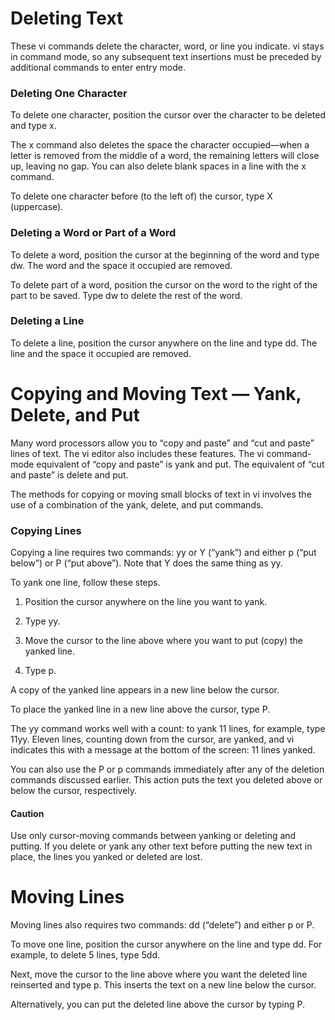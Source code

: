 # Deleting Text
These vi commands delete the character, word, or line you indicate.
vi stays in command mode, so any subsequent text insertions must be preceded by additional commands to enter entry mode.

### Deleting One Character
To delete one character, position the cursor over the character to be deleted and type x.

The x command also deletes the space the character occupied—when a letter is removed from the middle of a word, the remaining letters will close up, leaving no gap. You can also delete blank spaces in a line with the x command.

To delete one character before (to the left of) the cursor, type X (uppercase).

### Deleting a Word or Part of a Word
To delete a word, position the cursor at the beginning of the word and type dw. The word and the space it occupied are removed.

To delete part of a word, position the cursor on the word to the right of the part to be saved. Type dw to delete the rest of the word.

### Deleting a Line
To delete a line, position the cursor anywhere on the line and type dd. The line and the space it occupied are removed.

# Copying and Moving Text — Yank, Delete, and Put
Many word processors allow you to “copy and paste” and “cut and paste” lines of text. The vi editor also includes these features. The vi command-mode equivalent of “copy and paste” is yank and put. The equivalent of “cut and paste” is delete and put.

The methods for copying or moving small blocks of text in vi involves the use of a combination of the yank, delete, and put commands.

### Copying Lines
Copying a line requires two commands: yy or Y (“yank”) and either p (“put below”) or P (“put above”). Note that Y does the same thing as yy.

To yank one line, follow these steps.

  1. Position the cursor anywhere on the line you want to yank.

  2. Type yy.

  3. Move the cursor to the line above where you want to put (copy) the yanked line.

  4. Type p.

  A copy of the yanked line appears in a new line below the cursor.

  To place the yanked line in a new line above the cursor, type P.

The yy command works well with a count: to yank 11 lines, for example, type 11yy. Eleven lines, counting down from the cursor, are yanked, and vi indicates this with a message at the bottom of the screen: 11 lines yanked.

You can also use the P or p commands immediately after any of the deletion commands discussed earlier. This action puts the text you deleted above or below the cursor, respectively.

#### Caution
Use only cursor-moving commands between yanking or deleting and putting. If you delete or yank any other text before putting the new text in place, the lines you yanked or deleted are lost.

# Moving Lines
Moving lines also requires two commands: dd (“delete”) and either p or P.

To move one line, position the cursor anywhere on the line and type dd. For example, to delete 5 lines, type 5dd.

Next, move the cursor to the line above where you want the deleted line reinserted and type p. This inserts the text on a new line below the cursor.

Alternatively, you can put the deleted line above the cursor by typing P.
